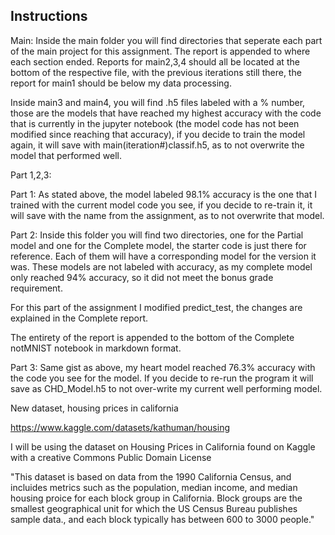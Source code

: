 Instructions
--

Main:
Inside the main folder you will find directories that seperate each part of the main project for this assignment. The report is appended to where each section ended.
Reports for main2,3,4 should all be located at the bottom of the respective file, with the previous iterations still there, the report for main1 should be below my data processing. 

Inside main3 and main4, you will find .h5 files labeled with a % number, those are the models that have reached my highest accuracy with the code that is currently in the jupyter notebook (the model code has not been modified since reaching that accuracy), if you decide to train the model again, it will save with main(iteration#)classif.h5, as to not overwrite the model that performed well.

Part 1,2,3:

Part 1:
As stated above, the model labeled 98.1% accuracy is the one that I trained with the current model code you see, if you decide to re-train it, it will save with the name from the assignment, as to not overwrite that model.

Part 2:
Inside this folder you will find two directories, one for the Partial model and one for the Complete model, the starter code is just there for reference. 
Each of them will have a corresponding model for the version it was. These models are not labeled with accuracy, as my complete model only reached 94% accuracy, so it did not meet the bonus grade requirement.

For this part of the assignment I modified predict_test, the changes are explained in the Complete report. 

The entirety of the report is appended to the bottom of the Complete notMNIST notebook in markdown format.

Part 3:
Same gist as above, my heart model reached 76.3% accuracy with the code you see for the model. If you decide to re-run the program it will save as CHD_Model.h5 to not over-write my current well performing model.




New dataset, housing prices in california

https://www.kaggle.com/datasets/kathuman/housing

I will be using the dataset on Housing Prices in California found on Kaggle with a creative Commons Public Domain License

"This dataset is based on data from the 1990 California Census, and incluides metrics such as the population, median income, and median housing proice for each block group in California.
Block groups are the smallest geographical unit for which the US Census Bureau publishes sample data., and each block typically has between 600 to 3000 people."

